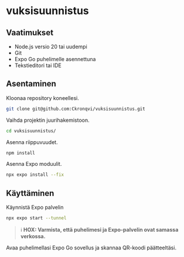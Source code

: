 # vuksisuunnistus

## Vaatimukset
* Node.js versio 20 tai uudempi
* Git
* Expo Go puhelimelle asennettuna
* Tekstieditori tai IDE

## Asentaminen
Kloonaa repository koneellesi.
```bash
git clone git@github.com:Ckronqvi/vuksisuunnistus.git
```
Vaihda projektin juurihakemistoon.
```bash
cd vuksisuunnistus/
```
Asenna riippuvuudet.
```bash
npm install
```
Asenna Expo moduulit.
```bash
npx expo install --fix
```
## Käyttäminen
Käynnistä Expo palvelin
```bash
npx expo start --tunnel
```
> ℹ️ **HOX: Varmista, että puhelimesi ja Expo-palvelin ovat samassa verkossa.**

Avaa puhelimellasi Expo Go sovellus ja skannaa QR-koodi päätteeltäsi.
